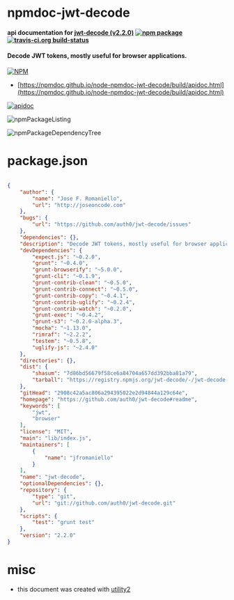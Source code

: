 # npmdoc-jwt-decode

#### api documentation for  [jwt-decode (v2.2.0)](https://github.com/auth0/jwt-decode#readme)  [![npm package](https://img.shields.io/npm/v/npmdoc-jwt-decode.svg?style=flat-square)](https://www.npmjs.org/package/npmdoc-jwt-decode) [![travis-ci.org build-status](https://api.travis-ci.org/npmdoc/node-npmdoc-jwt-decode.svg)](https://travis-ci.org/npmdoc/node-npmdoc-jwt-decode)

#### Decode JWT tokens, mostly useful for browser applications.

[![NPM](https://nodei.co/npm/jwt-decode.png?downloads=true&downloadRank=true&stars=true)](https://www.npmjs.com/package/jwt-decode)

- [https://npmdoc.github.io/node-npmdoc-jwt-decode/build/apidoc.html](https://npmdoc.github.io/node-npmdoc-jwt-decode/build/apidoc.html)

[![apidoc](https://npmdoc.github.io/node-npmdoc-jwt-decode/build/screenCapture.buildCi.browser.%252Ftmp%252Fbuild%252Fapidoc.html.png)](https://npmdoc.github.io/node-npmdoc-jwt-decode/build/apidoc.html)

![npmPackageListing](https://npmdoc.github.io/node-npmdoc-jwt-decode/build/screenCapture.npmPackageListing.svg)

![npmPackageDependencyTree](https://npmdoc.github.io/node-npmdoc-jwt-decode/build/screenCapture.npmPackageDependencyTree.svg)



# package.json

```json

{
    "author": {
        "name": "Jose F. Romaniello",
        "url": "http://joseoncode.com"
    },
    "bugs": {
        "url": "https://github.com/auth0/jwt-decode/issues"
    },
    "dependencies": {},
    "description": "Decode JWT tokens, mostly useful for browser applications.",
    "devDependencies": {
        "expect.js": "~0.2.0",
        "grunt": "~0.4.0",
        "grunt-browserify": "~5.0.0",
        "grunt-cli": "~0.1.9",
        "grunt-contrib-clean": "~0.5.0",
        "grunt-contrib-connect": "~0.5.0",
        "grunt-contrib-copy": "~0.4.1",
        "grunt-contrib-uglify": "~0.2.4",
        "grunt-contrib-watch": "~0.2.0",
        "grunt-exec": "~0.4.2",
        "grunt-s3": "~0.2.0-alpha.3",
        "mocha": "~1.13.0",
        "rimraf": "~2.2.2",
        "testem": "~0.5.8",
        "uglify-js": "~2.4.0"
    },
    "directories": {},
    "dist": {
        "shasum": "7d86bd56679f58ce6a84704a657dd392bba81a79",
        "tarball": "https://registry.npmjs.org/jwt-decode/-/jwt-decode-2.2.0.tgz"
    },
    "gitHead": "2908c42a5ac806a294395022e2d94844a129c64e",
    "homepage": "https://github.com/auth0/jwt-decode#readme",
    "keywords": [
        "jwt",
        "browser"
    ],
    "license": "MIT",
    "main": "lib/index.js",
    "maintainers": [
        {
            "name": "jfromaniello"
        }
    ],
    "name": "jwt-decode",
    "optionalDependencies": {},
    "repository": {
        "type": "git",
        "url": "git://github.com/auth0/jwt-decode.git"
    },
    "scripts": {
        "test": "grunt test"
    },
    "version": "2.2.0"
}
```



# misc
- this document was created with [utility2](https://github.com/kaizhu256/node-utility2)
